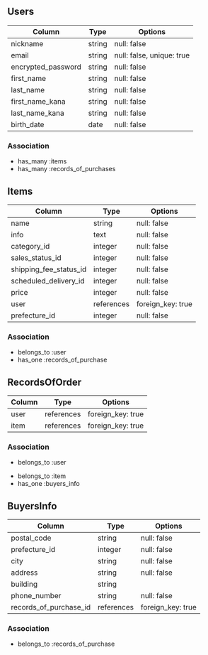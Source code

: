 ## Users

| Column             | Type         | Options                   |
|--------------------|--------------|---------------------------|
| nickname           | string       | null: false               |
| email              | string       | null: false, unique: true |
| encrypted_password | string       | null: false               |
| first_name         | string       | null: false               | 
| last_name          | string       | null: false               |
| first_name_kana    | string       | null: false               |
| last_name_kana     | string       | null: false               |
| birth_date         | date         | null: false               |

### Association

* has_many :items
* has_many :records_of_purchases

## Items

| Column                 | Type         | Options           |
|------------------------|--------------|-------------------|
| name                   | string       | null: false       |
| info                   | text         | null: false       |
| category_id            | integer      | null: false       |
| sales_status_id        | integer      | null: false       |
| shipping_fee_status_id | integer      | null: false       |
| scheduled_delivery_id  | integer      | null: false       |
| price                  | integer      | null: false       |
| user                   | references   | foreign_key: true |
| prefecture_id          | integer      | null: false       |

### Association

- belongs_to :user
- has_one :records_of_purchase


## RecordsOfOrder

| Column          | Type         | Options           |
|-----------------|--------------|-------------------|
| user            | references   | foreign_key: true |
| item            | references   | foreign_key: true |

### Association

- belongs_to :user
* belongs_to :item
* has_one :buyers_info

## BuyersInfo

| Column                 | Type         | Options           |
|------------------------|--------------|-------------------|
| postal_code            | string       | null: false       |
| prefecture_id          | integer      | null: false       |
| city                   | string       | null: false       |
| address                | string       | null: false       |
| building               | string       |                   |
| phone_number           | string       | null: false       |
| records_of_purchase_id | references   | foreign_key: true |

### Association

- belongs_to :records_of_purchase
